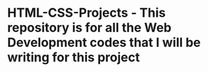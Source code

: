 # HTML-CSS-Projects - This repository is for all the Web Development codes that I will be writing for this project
